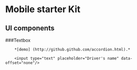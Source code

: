 Mobile starter Kit
================================

UI components
--------------------------------

###Textbox


	
		*[demo] (http://github.github.com/accordion.html).*  
		
		<input type="text" placeholder="Driver's name" data-offset="none"/>
